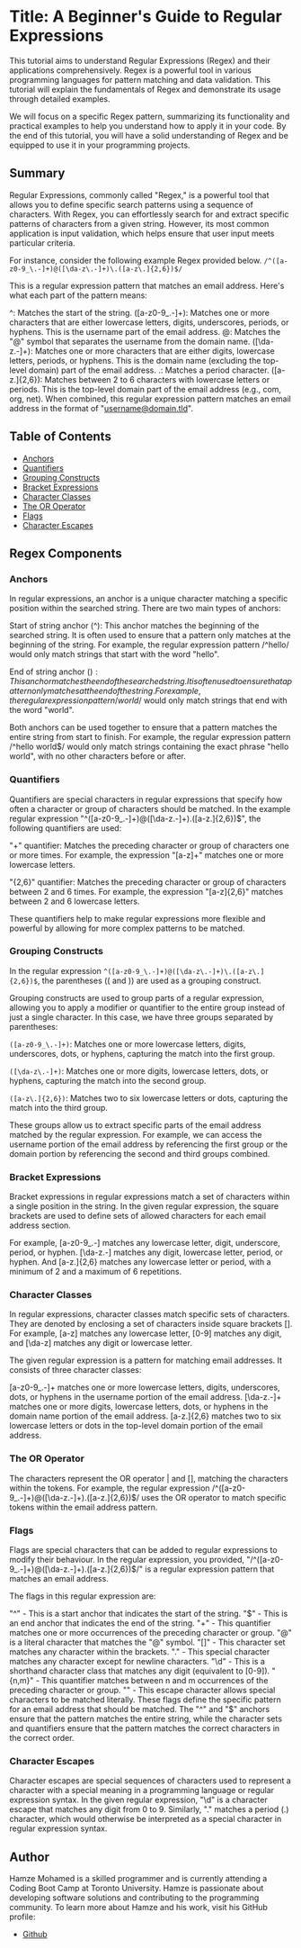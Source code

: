 # Title: A Beginner's Guide to Regular Expressions

This tutorial aims to understand Regular Expressions (Regex) and their applications comprehensively. Regex is a powerful tool in various programming languages for pattern matching and data validation. This tutorial will explain the fundamentals of Regex and demonstrate its usage through detailed examples.

We will focus on a specific Regex pattern, summarizing its functionality and practical examples to help you understand how to apply it in your code. By the end of this tutorial, you will have a solid understanding of Regex and be equipped to use it in your programming projects.

## Summary
Regular Expressions, commonly called "Regex," is a powerful tool that allows you to define specific search patterns using a sequence of characters. With Regex, you can effortlessly search for and extract specific patterns of characters from a given string. However, its most common application is input validation, which helps ensure that user input meets particular criteria.

For instance, consider the following example Regex provided below.
```/^([a-z0-9_\.-]+)@([\da-z\.-]+)\.([a-z\.]{2,6})$/```

This is a regular expression pattern that matches an email address. Here's what each part of the pattern means:

^: Matches the start of the string.
([a-z0-9_.-]+): Matches one or more characters that are either lowercase letters, digits, underscores, periods, or hyphens. This is the username part of the email address.
@: Matches the "@" symbol that separates the username from the domain name.
([\da-z.-]+): Matches one or more characters that are either digits, lowercase letters, periods, or hyphens. This is the domain name (excluding the top-level domain) part of the email address.
.: Matches a period character.
([a-z.]{2,6}): Matches between 2 to 6 characters with lowercase letters or periods. This is the top-level domain part of the email address (e.g., com, org, net).
When combined, this regular expression pattern matches an email address in the format of "username@domain.tld".

## Table of Contents

- [Anchors](#anchors)
- [Quantifiers](#quantifiers)
- [Grouping Constructs](#grouping-constructs)
- [Bracket Expressions](#bracket-expressions)
- [Character Classes](#character-classes)
- [The OR Operator](#the-or-operator)
- [Flags](#flags)
- [Character Escapes](#character-escapes)

## Regex Components

### Anchors
In regular expressions, an anchor is a unique character matching a specific position within the searched string. There are two main types of anchors:

Start of string anchor (^): This anchor matches the beginning of the searched string. It is often used to ensure that a pattern only matches at the beginning of the string.
For example, the regular expression pattern /^hello/ would only match strings that start with the word "hello".

End of string anchor ($): This anchor matches the end of the searched string. It is often used to ensure that a pattern only matches at the end of the string.
For example, the regular expression pattern /world$/ would only match strings that end with the word "world".

Both anchors can be used together to ensure that a pattern matches the entire string from start to finish. For example, the regular expression pattern /^hello world$/ would only match strings containing the exact phrase "hello world", with no other characters before or after.

### Quantifiers
Quantifiers are special characters in regular expressions that specify how often a character or group of characters should be matched. In the example regular expression "^([a-z0-9_.-]+)@([\da-z.-]+).([a-z.]{2,6})$", the following quantifiers are used:

"+" quantifier: Matches the preceding character or group of characters one or more times. For example, the expression "[a-z]+" matches one or more lowercase letters.

"{2,6}" quantifier: Matches the preceding character or group of characters between 2 and 6 times. For example, the expression "[a-z]{2,6}" matches between 2 and 6 lowercase letters.

These quantifiers help to make regular expressions more flexible and powerful by allowing for more complex patterns to be matched.


### Grouping Constructs
In the regular expression ```^([a-z0-9_\.-]+)@([\da-z\.-]+)\.([a-z\.]{2,6})$```, the parentheses (( and )) are used as a grouping construct.

Grouping constructs are used to group parts of a regular expression, allowing you to apply a modifier or quantifier to the entire group instead of just a single character. In this case, we have three groups separated by parentheses:

```([a-z0-9_\.-]+)```: Matches one or more lowercase letters, digits, underscores, dots, or hyphens, capturing the match into the first group.

```([\da-z\.-]+)```: Matches one or more digits, lowercase letters, dots, or hyphens, capturing the match into the second group.

```([a-z\.]{2,6})```: Matches two to six lowercase letters or dots, capturing the match into the third group.

These groups allow us to extract specific parts of the email address matched by the regular expression. For example, we can access the username portion of the email address by referencing the first group or the domain portion by referencing the second and third groups combined.

### Bracket Expressions
Bracket expressions in regular expressions match a set of characters within a single position in the string. In the given regular expression, the square brackets are used to define sets of allowed characters for each email address section.

For example, [a-z0-9_\.-] matches any lowercase letter, digit, underscore, period, or hyphen. [\da-z\.-] matches any digit, lowercase letter, period, or hyphen. And [a-z\.]{2,6} matches any lowercase letter or period, with a minimum of 2 and a maximum of 6 repetitions.

### Character Classes
In regular expressions, character classes match specific sets of characters. They are denoted by enclosing a set of characters inside square brackets []. For example, [a-z] matches any lowercase letter, [0-9] matches any digit, and [\da-z] matches any digit or lowercase letter.

The given regular expression is a pattern for matching email addresses. It consists of three character classes:

[a-z0-9_.-]+ matches one or more lowercase letters, digits, underscores, dots, or hyphens in the username portion of the email address.
[\da-z.-]+ matches one or more digits, lowercase letters, dots, or hyphens in the domain name portion of the email address.
[a-z.]{2,6} matches two to six lowercase letters or dots in the top-level domain portion of the email address.

### The OR Operator
The characters represent the OR operator | and [], matching the characters within the tokens. For example, the regular expression /^([a-z0-9_.-]+)@([\da-z.-]+).([a-z.]{2,6})$/ uses the OR operator to match specific tokens within the email address pattern.

### Flags
Flags are special characters that can be added to regular expressions to modify their behaviour. In the regular expression, you provided, "/^([a-z0-9_.-]+)@([\da-z.-]+).([a-z.]{2,6})$/" is a regular expression pattern that matches an email address.

The flags in this regular expression are:

"^" - This is a start anchor that indicates the start of the string.
"$" - This is an end anchor that indicates the end of the string.
"+" - This quantifier matches one or more occurrences of the preceding character or group.
"@" is a literal character that matches the "@" symbol.
"[]" - This character set matches any character within the brackets.
"." - This special character matches any character except for newline characters.
"\d" - This is a shorthand character class that matches any digit (equivalent to [0-9]).
"{n,m}" - This quantifier matches between n and m occurrences of the preceding character or group.
"" - This escape character allows special characters to be matched literally.
These flags define the specific pattern for an email address that should be matched. The "^" and "$" anchors ensure that the pattern matches the entire string, while the character sets and quantifiers ensure that the pattern matches the correct characters in the correct order.

### Character Escapes
Character escapes are special sequences of characters used to represent a character with a special meaning in a programming language or regular expression syntax. In the given regular expression, "\d" is a character escape that matches any digit from 0 to 9. Similarly, "." matches a period (.) character, which would otherwise be interpreted as a special character in regular expression syntax.

## Author
Hamze Mohamed is a skilled programmer and is currently attending a Coding Boot Camp at Toronto University. Hamze is passionate about developing software solutions and contributing to the programming community. To learn more about Hamze and his work, visit his GitHub profile: 
- [Github](https://gist.github.com/mhamze23/)
